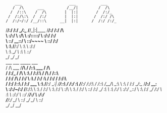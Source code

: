         ___                     ___           ___                                 
       /  /\      ___          /__/|         /  /\                                
      /  /::\    /  /\        |  |:|        /  /:/_                               
     /  /:/\:\  /  /:/        |  |:|       /  /:/ /\                              
    /  /:/~/:/ /__/::\      __|  |:|      /  /:/ /:/_                             
   /__/:/ /:/  \__\/\:\__  /__/\_|:|____ /__/:/ /:/ /\                            
   \  \:\/:/      \  \:\/\ \  \:\/:::::/ \  \:\/:/ /:/                            
    \  \::/        \__\::/  \  \::/~~~~   \  \::/ /:/                             
     \  \:\        /__/:/    \  \:\        \  \:\/:/                              
      \  \:\       \__\/      \  \:\        \  \::/                               
       \__\/                   \__\/         \__\/                                
        ___                       ___          _____                      ___     
       /  /\          ___        /__/\        /  /::\       ___          /  /\    
      /  /:/_        /  /\       \  \:\      /  /:/\:\     /  /\        /  /::\   
     /  /:/ /\      /  /:/        \  \:\    /  /:/  \:\   /  /:/       /  /:/\:\  
    /  /:/ /::\    /  /:/     ___  \  \:\  /__/:/ \__\:| /__/::\      /  /:/  \:\ 
   /__/:/ /:/\:\  /  /::\    /__/\  \__\:\ \  \:\ /  /:/ \__\/\:\__  /__/:/ \__\:\
   \  \:\/:/~/:/ /__/:/\:\   \  \:\ /  /:/  \  \:\  /:/     \  \:\/\ \  \:\ /  /:/
    \  \::/ /:/  \__\/  \:\   \  \:\  /:/    \  \:\/:/       \__\::/  \  \:\  /:/ 
     \__\/ /:/        \  \:\   \  \:\/:/      \  \::/        /__/:/    \  \:\/:/  
       /__/:/          \__\/    \  \::/        \__\/         \__\/      \  \::/   
       \__\/                     \__\/                                   \__\/    
